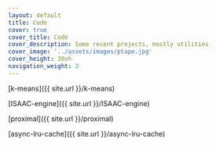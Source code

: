 ```yaml
---
layout: default
title: Code
cover: true
cover_title: Code
cover_description: Some recent projects, mostly utilities
cover_image: '../assets/images/ptape.jpg'
cover_height: 30vh
navigation_weight: 2 
---
```

[k-means]({{ site.url }}/k-means)

[ISAAC-engine]({{ site.url }}/ISAAC-engine)

[proximal]({{ site.url }}/proximal)

[async-lru-cache]({{ site.url }}/async-lru-cache)


